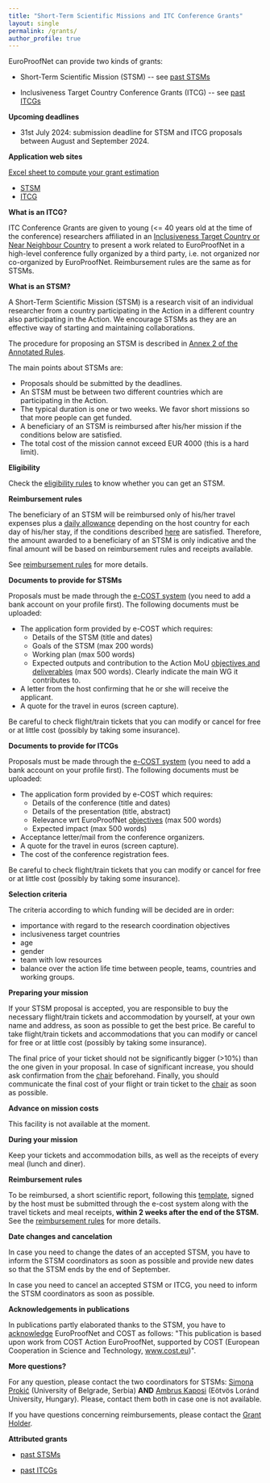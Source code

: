 ```yaml
---
title: "Short-Term Scientific Missions and ITC Conference Grants"
layout: single
permalink: /grants/
author_profile: true
---
```


EuroProofNet can provide two kinds of grants:

- Short-Term Scientific Mission (STSM) -- see [past STSMs](../accepted_stsms)

- Inclusiveness Target Country Conference Grants (ITCG) -- see [past ITCGs](../accepted_itcgs)
  
**Upcoming deadlines**

- 31st July 2024: submission deadline for STSM and ITCG proposals between August and September 2024.

**Application web sites**

[Excel sheet to compute your grant estimation](stsm.xlsx)

- [STSM](https://e-services.cost.eu/activity/grants/add?type=STSM)
- [ITCG](https://e-services.cost.eu/activity/grants/add?type=ITCG)

**What is an ITCG?**

ITC Conference Grants are given to young (<= 40 years old at the time
of the conference) researchers affiliated in an [Inclusiveness Target
Country or Near Neighbour Country](../eligibility) to present a work
related to EuroProofNet in a high-level conference fully organized by
a third party, i.e. not organized nor co-organized by
EuroProofNet. Reimbursement rules are the same as for STSMs.

**What is an STSM?**

A Short-Term Scientific Mission (STSM) is a research visit of an individual researcher from a country participating in the Action in a different country also participating in the Action. We encourage STSMs as they are an effective way of starting and maintaining collaborations.

The procedure for proposing an STSM is described in [Annex 2 of the Annotated Rules](https://www.cost.eu/Annotated_Rules_for_COST_Actions_C#page=96).

The main points about STSMs are:

- Proposals should be submitted by the deadlines.
- An STSM must be between two different countries which are participating in the Action.
- The typical duration is one or two weeks. We favor short missions so that more people can get funded.
- A beneficiary of an STSM is reimbursed after his/her mission if the conditions below are satisfied.
- The total cost of the mission cannot exceed EUR 4000 (this is a hard limit).

**Eligibility**

Check the [eligibility rules](../eligibility) to know whether you can get an STSM.

**Reimbursement rules**

The beneficiary of an STSM will be reimbursed only of his/her travel
expenses plus a [daily allowance](../stsm-daily-allowance) depending
on the host country for each day of his/her stay, if the conditions
described [here](../reimbursement-rules) are satisfied. Therefore, the
amount awarded to a beneficiary of an STSM is only indicative and the
final amount will be based on reimbursement rules and receipts
available.

See [reimbursement rules](../reimbursement-rules) for more details.

**Documents to provide for STSMs**

Proposals must be made through the [e-COST system](https://e-services.cost.eu/activity/grants/add?type=STSM) (you need to add a bank account on your profile first). The following documents must be uploaded:

- The application form provided by e-COST which requires:
  - Details of the STSM (title and dates)
  - Goals of the STSM (max 200 words)
  - Working plan (max 500 words)
  - Expected outputs and contribution to the Action MoU [objectives and deliverables](../description) (max 500 words). Clearly indicate the main WG it contributes to.
- A letter from the host confirming that he or she will receive the applicant.
- A quote for the travel in euros (screen capture).

Be careful to check flight/train tickets that you
can modify or cancel for free or at little cost (possibly by taking
some insurance).

**Documents to provide for ITCGs**

Proposals must be made through the [e-COST system](https://e-services.cost.eu/activity/grants/add?type=ITCG) (you need to add a bank account on your profile first). The following documents must be uploaded:

- The application form provided by e-COST which requires:
  - Details of the conference (title and dates)
  - Details of the presentation (title, abstract)
  - Relevance wrt EuroProofNet [objectives](../description) (max 500 words)
  - Expected impact (max 500 words)
- Acceptance letter/mail from the conference organizers.
- A quote for the travel in euros (screen capture).
- The cost of the conference registration fees.

Be careful to check flight/train tickets that you
can modify or cancel for free or at little cost (possibly by taking
some insurance).

**Selection criteria**

The criteria according to which funding will be decided are in order:
- importance with regard to the research coordination objectives
- inclusiveness target countries
- age
- gender
- team with low resources
- balance over the action life time between people, teams, countries and working groups.

**Preparing your mission**

If your STSM proposal is accepted, you are responsible to buy the
necessary flight/train tickets and accommodation by yourself, at your
own name and address, as soon as possible to get the best price. Be
careful to take flight/train tickets and accommodations that you can
modify or cancel for free or at little cost (possibly by taking some
insurance).

The final price of your ticket should not be significantly bigger
(>10%) than the one given in your proposal. In case of significant
increase, you should ask confirmation from the
[chair](https://blanqui.gitlabpages.inria.fr/) beforehand. Finally,
you should communicate the final cost of your flight or train ticket
to the [chair](https://blanqui.gitlabpages.inria.fr/) as soon as
possible.

**Advance on mission costs**

This facility is not available at the moment.

**During your mission**

Keep your tickets and accommodation bills, as well as the receipts of
every meal (lunch and diner).

**Reimbursement rules**

To be reimbursed, a short scientific report, following this
[template](/_pages/STSM-report-template.docx), signed by the host must be
submitted through the e-cost system along with the travel tickets and
meal receipts, **within 2 weeks after the end of the STSM.** See the
[reimbursement rules](../reimbursement-rules) for more details.

**Date changes and cancelation**

In case you need to change the dates of an accepted STSM, you have to
inform the STSM coordinators as soon as possible and provide new dates
so that the STSM ends by the end of September.

In case you need to cancel an accepted STSM or ITCG, you need to inform the
STSM coordinators as soon as possible.

**Acknowledgements in publications**

In publications partly elaborated thanks to the STSM, you have to
[acknowledge](/_pages/Acknowledgment.pdf) EuroProofNet and COST as
follows: "This publication is based upon work from COST Action
EuroProofNet, supported by COST (European Cooperation in Science and
Technology, www.cost.eu)".

**More questions?**

For any question, please contact the two coordinators for STSMs: [Simona Prokić](http://imft.ftn.uns.ac.rs/simona/) (University of Belgrade, Serbia) **AND** [Ambrus Kaposi](http://akaposi.web.elte.hu) (Eötvös Loránd University, Hungary). Please, contact them both in case one is not available.

If you have questions concerning reimbursements, please contact
the [Grant Holder](mailto:saf-saclay-recettes@inria.fr).

**Attributed grants**

- [past STSMs](../accepted_stsms)

- [past ITCGs](../accepted_itcgs)
